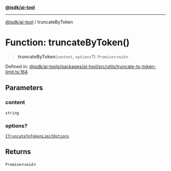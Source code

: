 [**@isdk/ai-tool**](../README.md)

***

[@isdk/ai-tool](../globals.md) / truncateByToken

# Function: truncateByToken()

> **truncateByToken**(`content`, `options`?): `Promise`\<`void`\>

Defined in: [@isdk/ai-tools/packages/ai-tool/src/utils/truncate-to-token-limit.ts:164](https://github.com/isdk/ai-tool.js/blob/209a87173b5eabb2f81db6ea9a6784f34c24e271/src/utils/truncate-to-token-limit.ts#L164)

## Parameters

### content

`string`

### options?

[`ITruncateToTokenLimitOptions`](../interfaces/ITruncateToTokenLimitOptions.md)

## Returns

`Promise`\<`void`\>
